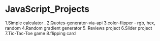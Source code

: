 # JavaScript_Projects
1.Simple calculator                                                                               .
2.Quotes-generator-via-api
3.color-flipper - rgb, hex, random
4.Random gradient generator
5. Reviews project
6.Slider project
7.Tic-Tac-Toe game
8.flipping card
